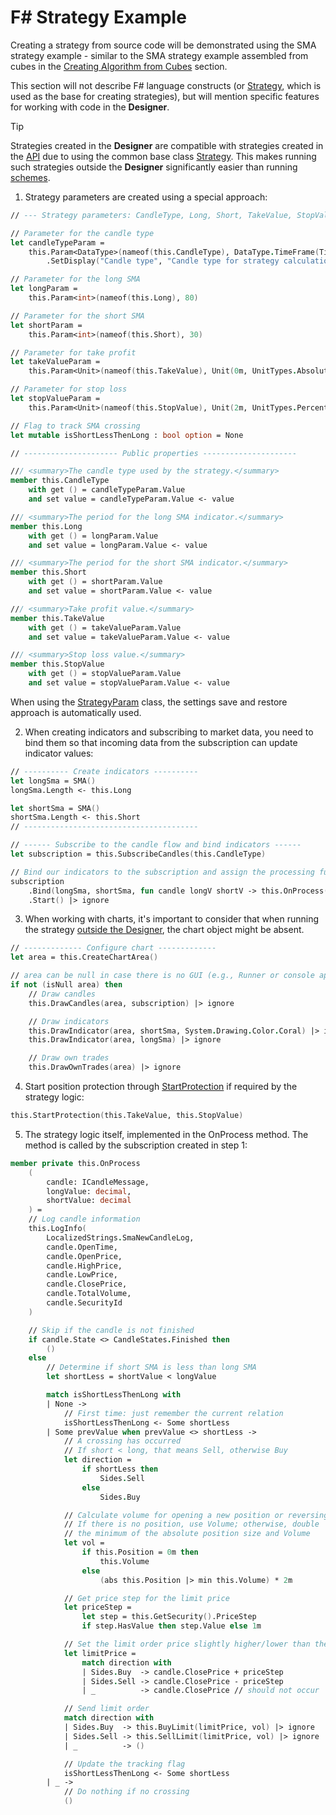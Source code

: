 # F# Strategy Example

Creating a strategy from source code will be demonstrated using the SMA strategy example - similar to the SMA strategy example assembled from cubes in the [Creating Algorithm from Cubes](../../using_visual_designer/first_strategy.md) section.

This section will not describe F# language constructs (or [Strategy](../../../../api/strategies.md), which is used as the base for creating strategies), but will mention specific features for working with code in the **Designer**.

> [!TIP]
> Strategies created in the **Designer** are compatible with strategies created in the [API](../../../../api.md) due to using the common base class [Strategy](../../../../api/strategies.md). This makes running such strategies outside the **Designer** significantly easier than running [schemes](../../../live_execution/running_strategies_outside_of_designer.md).

1. Strategy parameters are created using a special approach:

```fsharp
// --- Strategy parameters: CandleType, Long, Short, TakeValue, StopValue ---

// Parameter for the candle type
let candleTypeParam =
    this.Param<DataType>(nameof(this.CandleType), DataType.TimeFrame(TimeSpan.FromMinutes 1.0))
        .SetDisplay("Candle type", "Candle type for strategy calculation.", "General")

// Parameter for the long SMA
let longParam =
    this.Param<int>(nameof(this.Long), 80)

// Parameter for the short SMA
let shortParam =
    this.Param<int>(nameof(this.Short), 30)

// Parameter for take profit
let takeValueParam =
    this.Param<Unit>(nameof(this.TakeValue), Unit(0m, UnitTypes.Absolute))

// Parameter for stop loss
let stopValueParam =
    this.Param<Unit>(nameof(this.StopValue), Unit(2m, UnitTypes.Percent))

// Flag to track SMA crossing
let mutable isShortLessThenLong : bool option = None

// --------------------- Public properties ---------------------

/// <summary>The candle type used by the strategy.</summary>
member this.CandleType
    with get () = candleTypeParam.Value
    and set value = candleTypeParam.Value <- value

/// <summary>The period for the long SMA indicator.</summary>
member this.Long
    with get () = longParam.Value
    and set value = longParam.Value <- value

/// <summary>The period for the short SMA indicator.</summary>
member this.Short
    with get () = shortParam.Value
    and set value = shortParam.Value <- value

/// <summary>Take profit value.</summary>
member this.TakeValue
    with get () = takeValueParam.Value
    and set value = takeValueParam.Value <- value

/// <summary>Stop loss value.</summary>
member this.StopValue
    with get () = stopValueParam.Value
    and set value = stopValueParam.Value <- value
```

When using the [StrategyParam](xref:StockSharp.Algo.Strategies.StrategyParam`1) class, the settings save and restore approach is automatically used.

2. When creating indicators and subscribing to market data, you need to bind them so that incoming data from the subscription can update indicator values:

```fsharp
// ---------- Create indicators ----------
let longSma = SMA()
longSma.Length <- this.Long

let shortSma = SMA()
shortSma.Length <- this.Short
// ---------------------------------------

// ------ Subscribe to the candle flow and bind indicators ------
let subscription = this.SubscribeCandles(this.CandleType)

// Bind our indicators to the subscription and assign the processing function
subscription
    .Bind(longSma, shortSma, fun candle longV shortV -> this.OnProcess(candle, longV, shortV))
    .Start() |> ignore
```

3. When working with charts, it's important to consider that when running the strategy [outside the Designer](../../../live_execution/running_strategies_outside_of_designer.md), the chart object might be absent.

```fsharp
// ------------- Configure chart -------------
let area = this.CreateChartArea()

// area can be null in case there is no GUI (e.g., Runner or console app)
if not (isNull area) then
    // Draw candles
    this.DrawCandles(area, subscription) |> ignore

    // Draw indicators
    this.DrawIndicator(area, shortSma, System.Drawing.Color.Coral) |> ignore
    this.DrawIndicator(area, longSma) |> ignore

    // Draw own trades
    this.DrawOwnTrades(area) |> ignore
```

4. Start position protection through [StartProtection](xref:StockSharp.Algo.Strategies.Strategy.StartProtection) if required by the strategy logic:

```fsharp
this.StartProtection(this.TakeValue, this.StopValue)
```

5. The strategy logic itself, implemented in the OnProcess method. The method is called by the subscription created in step 1:

```fsharp
member private this.OnProcess
    (
        candle: ICandleMessage,
        longValue: decimal,
        shortValue: decimal
    ) =
    // Log candle information
    this.LogInfo(
        LocalizedStrings.SmaNewCandleLog,
        candle.OpenTime,
        candle.OpenPrice,
        candle.HighPrice,
        candle.LowPrice,
        candle.ClosePrice,
        candle.TotalVolume,
        candle.SecurityId
    )

    // Skip if the candle is not finished
    if candle.State <> CandleStates.Finished then
        ()
    else
        // Determine if short SMA is less than long SMA
        let shortLess = shortValue < longValue

        match isShortLessThenLong with
        | None ->
            // First time: just remember the current relation
            isShortLessThenLong <- Some shortLess
        | Some prevValue when prevValue <> shortLess ->
            // A crossing has occurred
            // If short < long, that means Sell, otherwise Buy
            let direction =
                if shortLess then
                    Sides.Sell
                else
                    Sides.Buy

            // Calculate volume for opening a new position or reversing
            // If there is no position, use Volume; otherwise, double
            // the minimum of the absolute position size and Volume
            let vol =
                if this.Position = 0m then
                    this.Volume
                else
                    (abs this.Position |> min this.Volume) * 2m

            // Get price step for the limit price
            let priceStep =
                let step = this.GetSecurity().PriceStep
                if step.HasValue then step.Value else 1m

            // Set the limit order price slightly higher/lower than the current close price
            let limitPrice =
                match direction with
                | Sides.Buy  -> candle.ClosePrice + priceStep
                | Sides.Sell -> candle.ClosePrice - priceStep
                | _          -> candle.ClosePrice // should not occur

            // Send limit order
            match direction with
            | Sides.Buy  -> this.BuyLimit(limitPrice, vol) |> ignore
            | Sides.Sell -> this.SellLimit(limitPrice, vol) |> ignore
            | _          -> ()

            // Update the tracking flag
            isShortLessThenLong <- Some shortLess
        | _ ->
            // Do nothing if no crossing
            ()
```